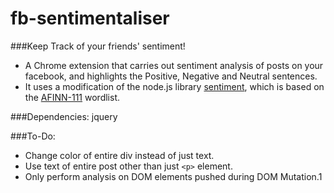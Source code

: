 # fb-sentimentaliser

###Keep Track of your friends' sentiment!

- A Chrome extension that carries out sentiment analysis of posts on your facebook, and highlights the Positive, Negative and Neutral sentences.
- It uses a modification of the node.js library [sentiment](https://github.com/thisandagain/sentiment), which is based on the [AFINN-111](http://www2.imm.dtu.dk/pubdb/views/publication_details.php?id=6010) wordlist. 

###Dependencies:
jquery

###To-Do:

- Change color of entire div instead of just text.
- Use text of entire post other than just `<p>` element.
- Only perform analysis on DOM elements pushed during DOM Mutation.1



